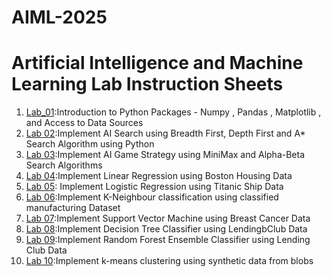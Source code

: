 # AIML-2025
# Artificial Intelligence and Machine Learning Lab Instruction Sheets
1. [Lab_01](https://github.com/goliharini19/AIML-2025/blob/main/lab%2001.ipynb):Introduction to Python Packages - Numpy , Pandas , Matplotlib , and Access to Data Sources
2. [Lab 02](https://github.com/goliharini19/AIML-2025/blob/main/Lab%2002.ipynb):Implement AI Search using Breadth First, Depth First and A* Search Algorithm using Python
3. [Lab 03](https://github.com/goliharini19/AIML-2025/blob/main/Lab03.ipynb):Implement AI Game Strategy using MiniMax and Alpha-Beta Search Algorithms
4. [Lab 04](https://github.com/goliharini19/AIML-2025/blob/main/Lab%2004.ipynb):Implement Linear Regression using Boston Housing Data
5. [Lab 05](https://github.com/goliharini19/AIML-2025/blob/main/Lab_05.ipynb): Implement Logistic Regression using Titanic Ship Data
6. [Lab 06](https://github.com/goliharini19/AIML-2025/blob/main/Lab%2006.ipynb):Implement K-Neighbour classification using classified manufacturing Dataset
7. [Lab 07](https://github.com/goliharini19/AIML-2025/blob/main/Lab_07.ipynb):Implement Support Vector Machine using Breast Cancer Data
8. [Lab 08](https://github.com/goliharini19/AIML-2025/blob/main/Lab08.ipynb):Implement Decision Tree Classifier using LendingbClub Data
9. [Lab 09](https://github.com/goliharini19/AIML-2025/blob/main/Lab%2009.ipynb):Implement Random Forest Ensemble Classifier using Lending Club Data
10. [Lab 10](https://github.com/goliharini19/AIML-2025/blob/main/LAB10.ipynb):Implement k-means clustering using synthetic data from blobs
